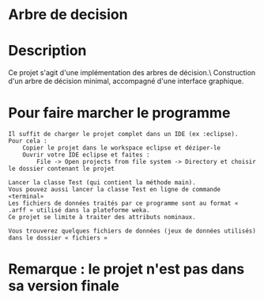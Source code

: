 # Arbre de decision
# Description

Ce projet s'agit d'une implémentation des arbres de décision.\ 
Construction d'un arbre de décision minimal, accompagné d'une interface graphique.


# Pour faire marcher le programme

	Il suffit de charger le projet complet dans un IDE (ex :eclipse).
	Pour cela :
		Copier le projet dans le workspace eclipse et déziper-le
		Ouvrir votre IDE eclipse et faites :
			File -> Open projects from file system -> Directory et choisir le dossier contenant le projet
			
	Lancer la classe Test (qui contient la méthode main).
	Vous pouvez aussi lancer la classe Test en ligne de commande «terminal»
	Les fichiers de données traités par ce programme sont au format « .arff » utilisé dans la plateforme weka.
	Ce projet se limite à traiter des attributs nominaux.
	
	Vous trouverez quelques fichiers de données (jeux de données utilisés) dans le dossier « fichiers »
	
# Remarque : le projet n'est pas dans sa version finale
